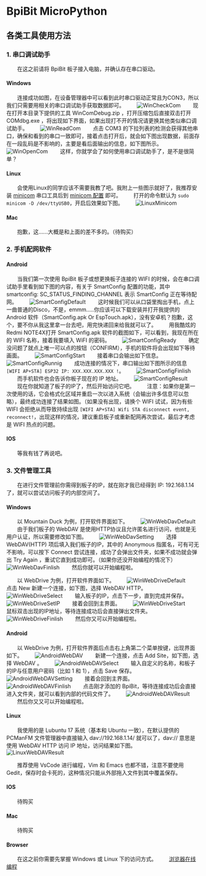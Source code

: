 # **BpiBit MicroPython**

## **各类工具使用方法**

### 1. 串口调试助手
&emsp;&emsp;在这之前请将 BpiBit 板子接入电脑，并确认存在串口驱动。

#### Windows
&emsp;&emsp;连接成功如图，在设备管理器中可以看到此时串口驱动正常且为CON3，所以我们只需要用相关的串口调试助手获取数据即可。
&emsp;&emsp;![WinCheckCom](ReadMe/WinCheckCom.png)
&emsp;&emsp;现在打开本目录下提供的工具 WinComDebug.zip ，打开压缩包后直接双击打开 COMdbg.exe ，将出现如下界面，如果出现打不开的情况请更换其他类似串口调试助手。
&emsp;&emsp;![WinReadCom](ReadMe/WinReadCom.png)
&emsp;&emsp;点击 COM3 的下拉列表的检测会获得其他串口，确保和看到的串口一致即可，接着点击打开后，就会如下图出现数据，前面存在一段乱码是不影响的，主要是看后面输出的信息，如下图所示。
&emsp;&emsp;![WinOpenCom](ReadMe/WinOpenCom.png)
&emsp;&emsp;这样，你就学会了如何使用串口调试助手了，是不是很简单？

#### Linux
&emsp;&emsp;会使用Linux的同学应该不需要我教了吧。我附上一些图示就好了，我推荐安装 [minicom](http://linux.softpedia.com/get/Communications/Telephony/minicom-753.shtml) 串口工具后到 [minicom 配置](https://www.cnblogs.com/wonux/p/5897127.html) 即可。
&emsp;&emsp;打开的命令默认为 ` sudo minicom -D /dev/ttyUSB0 `，开启后效果如下图。
&emsp;&emsp;![LinuxMinicom](ReadMe/LinuxMinicom.png)

#### Mac
&emsp;&emsp;抱歉，这......大概是和上面的差不多的。（待购买）

### 2. 手机配网软件

#### Android

&emsp;&emsp;当我们第一次使用 BpiBit 板子或想更换板子连接的 WIFI 的时候，会在串口调试助手里看到如下图的内容，有关于 SmartConfig 配置的功能，其中 smartconfig: SC_STATUS_FINDING_CHANNEL 表示 SmartConfig 正在等待配网。
&emsp;&emsp;![SmartConfigDefault](ReadMe/SmartConfigDefault.png)
&emsp;&emsp;这时候我们可以从口袋里掏出手机，点上一曲普通的Disco，不是，emmm.....你应该可以下载安装并打开我提供的 Android 软件（SmartConfig.apk Or EspTouch.apk），没有安卓机？抱歉，这个，要不你从我这里拿一台去吧，用完快递回来给我就可以了。
&emsp;&emsp;用我酷炫的Redmi NOTE4X打开 SmartConfig.apk 软件的截图如下，可以看到，我现在所在的 WIFI 名称，接着我要填入 WiFI 的密码。
&emsp;&emsp;![SmartConfigReady](ReadMe/SmartConfigReady.png)
&emsp;&emsp;确定没问题了就点上唯一可以点的按钮（CONFIRM），手机的软件将会出现如下等待画面。
&emsp;&emsp;![SmartConfigStart](ReadMe/SmartConfigStart.png)
&emsp;&emsp;接着串口会输出如下信息。
&emsp;&emsp;![SmartConfigRunnig](ReadMe/SmartConfigRunnig.png)
&emsp;&emsp;成功连接的情况下，串口输出如下图所示的信息`[WIFI AP+STA] ESP32 IP: XXX.XXX.XXX.XXX !`。
&emsp;&emsp;![SmartConfigFinlish](ReadMe/SmartConfigFinlish.png)
&emsp;&emsp;而手机软件也会告诉你板子现在的 IP 地址。
&emsp;&emsp;![SmartConfigResult](ReadMe/SmartConfigResult.png)
&emsp;&emsp;现在你就知道了板子的IP了，然后开始访问它吧。
&emsp;&emsp;注意：如果你是第一次使用的话，它会格式化区域并重启一次以进入系统（会输出许多信息可以忽略），最终成功连接了结果如图。（如果没有出现，请换个 WIFI 试试，因为有些 WIFI 会拒绝从而导致持续出现 `[WIFI AP+STA] Wifi STA disconnect event, reconnect!`，出现这样的情况，建议重启板子或重新配网再次尝试，最后才考虑是 WIFI 热点的问题。

#### IOS

&emsp;&emsp;等我有钱了再说吧。

### 3. 文件管理工具

&emsp;&emsp;在进行文件管理前你需得到板子的IP，就在刚才我已经得到 IP: 192.168.1.14 了，就可以尝试访问板子的内部空间了。

#### Windows

&emsp;&emsp;以 Mountain Duck 为例，打开软件界面如下。
&emsp;&emsp;![WinWebDavDefault](ReadMe/WinWebDavDefault.png)
&emsp;&emsp;由于我们板子的 WebDAV 是使用HTTP协议且允许匿名进行访问，也就是无用户认证，所以需要修改如下图。
&emsp;&emsp;![WinWebDavSetting](ReadMe/WinWebDavSetting.png)
&emsp;&emsp;选择 WebDAV(HTTP) 项后填入我们板子的IP，其中的 Anonymous 指匿名，可有可无不影响，可以按下 Connect 尝试连接，成功了会弹出文件夹，如果不成功就会弹出 Try Again ，重试它直到成功即可。（如果你还没开始编程的情况下）
&emsp;&emsp;![WinWebDavFinlish](ReadMe/WinWebDavFinlish.png)
&emsp;&emsp;然后你就可以开始编程啦。

&emsp;&emsp;以 WebDrive 为例，打开软件界面如下。
&emsp;&emsp;![WinWebDriveDefault](ReadMe/WinWebDriveDefault.png)
&emsp;&emsp;点击 New 新建一个连接，如下图，选择 WebDAV HTTP。
&emsp;&emsp;![WinWebDriveSelect](ReadMe/WinWebDriveSelect.png)
&emsp;&emsp;输入板子的IP，点击下一步，直到完成并保存。
&emsp;&emsp;![WinWebDriveSetIP](ReadMe/WinWebDriveSetIP.png)
&emsp;&emsp;接着会回到主界面。
&emsp;&emsp;![WinWebDriveStart](ReadMe/WinWebDriveStart.png)
&emsp;&emsp;鼠标双击出现的IP地址，等待连接成功后会直接弹出文件夹。
&emsp;&emsp;![WinWebDriveFinlish](ReadMe/WinWebDriveFinlish.png)
&emsp;&emsp;然后你又可以开始编程啦。

#### Android

&emsp;&emsp;以 WebDrive 为例，打开软件界面后点击右上角第二个菜单按键，出现界面如下。
&emsp;&emsp;![AndroidWebDAV](ReadMe/AndroidWebDAV.png)
&emsp;&emsp;新建一个连接，点击 Add Site，如下图，选择 WebDAV 。
&emsp;&emsp;![AndroidWebDAVSelect](ReadMe/AndroidWebDAVSelect.png)
&emsp;&emsp;输入自定义的名称，和板子的IP与任意用户密码（比如 1 和 1），点击 Save 保存。
&emsp;&emsp;![AndroidWebDAVSetting](ReadMe/AndroidWebDAVSetting.png)
&emsp;&emsp;接着会回到主界面。
&emsp;&emsp;![AndroidWebDAVFinlish](ReadMe/AndroidWebDAVFinlish.png)
&emsp;&emsp;点击刚才添加的 BpiBit，等待连接成功后会直接进入文件夹，就可以看到内部的代码文件了。
&emsp;&emsp;![AndroidWebDAVResult](ReadMe/AndroidWebDAVResult.png)
&emsp;&emsp;然后你又又可以开始编程啦。

#### Linux

&emsp;&emsp;我使用的是 Lubuntu 17 系统（基本和 Ubuntu 一致），在默认提供的 PCManFM 文件管理器中直接输入 dav://192.168.1.14/ 就可以了，dav:// 意思是使用 WebDAV HTTP 访问 IP 地址，访问结果如下图。
&emsp;&emsp;![LinuxWebDAVResult](ReadMe/LinuxWebDAVResult.png)

&emsp;&emsp;推荐使用 VsCode 进行编程，Vim 和 Emacs 也都不错，注意不要使用Gedit，保存时会卡死的，这种情况只能从外部拖入文件到其中覆盖保存。

#### IOS

&emsp;&emsp;待购买

#### Mac

&emsp;&emsp;待购买

#### Browser

&emsp;&emsp;在这之前你需要先掌握 Windows 或 Linux 下的访问方式。
&emsp;&emsp;[浏览器在线编程](https://github.com/junhuanchen/BPI-BIT-MpyOnlineEditor)

